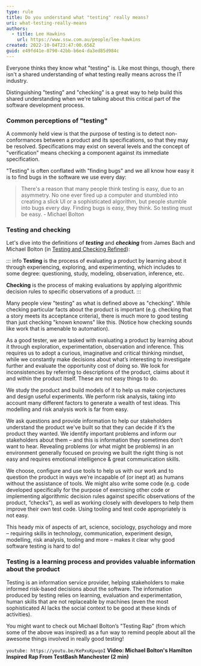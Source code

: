 ```yaml
---
type: rule
title: Do you understand what "testing" really means?
uri: what-testing-really-means
authors:
  - title: Lee Hawkins
    url: https://www.ssw.com.au/people/lee-hawkins
created: 2022-10-04T23:47:00.656Z
guid: e49fd41e-0790-42bb-b6e4-da3ed85d984c
---
```

Everyone thinks they know what "testing" is. Like most things, though, there isn't a shared understanding of what testing really means across the IT industry. 

Distinguishing "testing" and "checking" is a great way to help build this shared understanding when we're talking about this critical part of the software development process.

<!--endintro-->

### Common perceptions of "testing"

A commonly held view is that the purpose of testing is to detect non-conformances between a product and its specifications, so that they may be resolved. Specifications may exist on several levels and the concept of "verification" means checking a component against its immediate specification.

"Testing" is often conflated with "finding bugs" and we all know how easy it is to find bugs in the software we use every day:


> There's a reason that many people think testing is easy, due to an asymmetry. No one ever fired up a computer and stumbled into creating a slick UI or a sophisticated algorithm, but people stumble into bugs every day. Finding bugs is easy, they think. So testing must be easy.
>     - Michael Bolton

### Testing and checking

Let's dive into the definitions of ***testing*** and ***checking*** from James Bach and Michael Bolton (in [Testing and Checking Refined](https://www.satisfice.com/blog/archives/856)):

::: info
**Testing** is the process of evaluating a product by learning about it through experiencing, exploring, and experimenting, which includes to some degree: questioning, study, modeling, observation, inference, etc.

**Checking** is the process of making evaluations by applying algorithmic decision rules to specific observations of a product.
:::

Many people view "testing" as what is defined above as "checking". While checking particular facts about the product is important (e.g. checking that a  story meets its acceptance criteria), there is much more to good testing than just checking "known knowns" like this. (Notice how checking sounds like work that is amenable to automation).

As a good tester, we are tasked with evaluating a product by learning about it through exploration, experimentation, observation and inference. This requires us to adopt a curious, imaginative and critical thinking mindset, while we constantly make decisions about what’s interesting to investigate further and evaluate the opportunity cost of doing so. We look for inconsistencies by referring to descriptions of the product, claims about it and within the product itself. These are not easy things to do.

We study the product and build models of it to help us make conjectures and design useful experiments. We perform risk analysis, taking into account many different factors to generate a wealth of test ideas. This modelling and risk analysis work is far from easy.

We ask questions and provide information to help our stakeholders understand the product we've built so that they can decide if it’s the product they wanted. We identify important problems and inform our stakeholders about them – and this is information they sometimes don’t want to hear. Revealing problems (or what might be problems) in an environment generally focused on proving we built the right thing is not easy and requires emotional intelligence & great communication skills.

We choose, configure and use tools to help us with our work and to question the product in ways we’re incapable of (or inept at) as humans without the assistance of tools. We might also write some code (e.g. code developed specifically for the purpose of exercising other code or implementing algorithmic decision rules against specific observations of the product, “checks”), as well as working closely with developers to help them improve their own test code. Using tooling and test code appropriately is not easy.

This heady mix of aspects of art, science, sociology, psychology and more – requiring skills in technology, communication, experiment design, modelling, risk analysis, tooling and more – makes it clear why good software testing is hard to do!

### Testing is a learning process and provides valuable information about the product

Testing is an information service provider, helping stakeholders to make informed risk-based decisions about the software. The information produced by testing relies on learning, evaluation and experimentation, human skills that are not replaceable by machines (even the most sophisticated AI lacks the social context to be good at these kinds of activities).

You might want to check out Michael Bolton’s "Testing Rap" (from which some of the above was inspired) as a fun way to remind people about all the awesome things involved in really good testing!

`youtube: https://youtu.be/KePxuKpwqoI`
**Video: Michael Bolton's Hamilton Inspired Rap From TestBash Manchester (2 min)**
